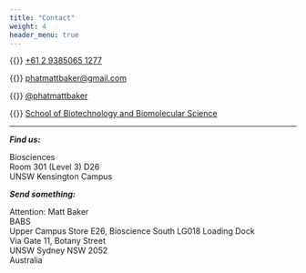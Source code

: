 ```yaml
---
title: "Contact"
weight: 4
header_menu: true
---
```



{{<icon class="fa fa-phone">}}&nbsp;[+61 2 9385065 1277](tel:+61293851277)

{{<icon class="fa fa-envelope">}}&nbsp;[phatmattbaker@gmail.com](mailto:phatmattbaker@gmail.com)

{{<icon class="fa fa-twitter">}}&nbsp;[@phatmattbaker](http://twitter.com/phatmattbaker)

{{<icon class="fa fa-map-marker">}}&nbsp;[School of Biotechnology and Biomolecular Science](https://goo.gl/maps/Qf2nHMhd3SW6QnVq5)

***

***Find us:***

Biosciences  
Room 301 (Level 3) D26  
UNSW Kensington Campus

***Send something:***

Attention: Matt Baker  
BABS  
Upper Campus Store E26, Bioscience South
LG018 Loading Dock  
Via Gate 11, Botany Street  
UNSW Sydney NSW 2052  
Australia






